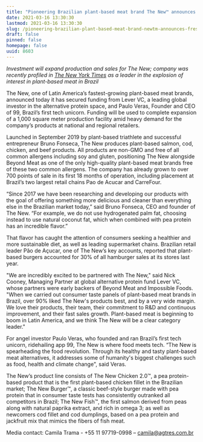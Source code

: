 ```yaml
---
title: "Pioneering Brazilian plant-based meat brand The New™ announces fresh backing from Lever VC and Paulo Veras, founder of Brazil’s first tech unicorn"
date: 2021-03-16 13:30:30
lastmod: 2021-03-16 13:30:30
slug: /pioneering-brazilian-plant-based-meat-brand-newtm-announces-fresh-backing-lever-vc-and
draft: false
pinned: false
homepage: false
uuid: 8603
---
```

<p><em>Investment will expand production </em><em>and sales </em><em>for The New</em><em>; company was </em><em>recently profiled in </em><a href="https://www.nytimes.com/2020/12/26/world/americas/brazil-vegetarian.html"><em>The New York Times</em></a><em> as a leader in </em><em>the explosion of interest in plant-based meat in </em><em>Brazil</em></p>
<p>The New, one of Latin America’s fastest-growing plant-based meat brands, announced today it has secured funding from Lever VC, a leading global investor in the alternative protein space, and Paulo Veras, Founder and CEO of 99, Brazil’s first tech unicorn. Funding will be used to complete expansion of a 1,000 square meter production facility amid heavy demand for the company’s products at national and regional retailers.</p>
<p>Launched in September 2019 by plant-based triathlete and successful entrepreneur Bruno Fonseca, The New produces plant-based salmon, cod, chicken, and beef products. All products are non-GMO and free of all common allergens including soy and gluten, positioning The New alongside Beyond Meat as one of the only high-quality plant-based meat brands free of these two common allergens. The company has already grown to over 700 points of sale in its first 18 months of operation, including placement at Brazil’s two largest retail chains Pao de Acucar and CarreFour.</p>
<p>“Since 2017 we have been researching and developing our products with the goal of offering something more delicious and cleaner than everything else in the Brazilian market today,” said Bruno Fonseca, CEO and founder of The New. “For example, we do not use hydrogenated palm fat, choosing instead to use natural coconut fat, which when combined with pea protein has an incredible flavor.”</p>
<p>That flavor has caught the attention of consumers seeking a healthier and more sustainable diet, as well as leading supermarket chains. Brazilian retail leader Pão de Açucar, one of The New’s key accounts, reported that plant-based burgers accounted for 30% of all hamburger sales at its stores last year.</p>
<p>"We are incredibly excited to be partnered with The New," said Nick Cooney, Managing Partner at global alternative protein fund Lever VC, whose partners were early backers of Beyond Meat and Impossible Foods. "When we carried out consumer taste panels of plant-based meat brands in Brazil, over 90% liked The New's products best, and by a very wide margin. We love their products, their team, their commitment to R&D and continuous improvement, and their fast sales growth. Plant-based meat is beginning to boom in Latin America, and we think The New will be a clear category leader."</p>
<p>For angel investor Paulo Veras, who founded and ran Brazil’s first tech unicorn, ridehailing app 99, The New is where food meets tech. “The New is spearheading the food revolution. Through its healthy and tasty plant-based meat alternatives, it addresses some of humanity's biggest challenges such as food, health and climate change", said Veras.</p>
<p>The New’s product line consists of The New Chicken 2.0™, a pea protein-based product that is the first plant-based chicken fillet in the Brazilian market; The New Burger™, a classic beef-style burger made with pea protein that in consumer taste tests has consistently outranked all competitors in Brazil; The New Fish™, the first salmon derived from peas along with natural paprika extract, and rich in omega 3; as well as newcomers cod fillet and cod dumplings, based on a pea protein and jackfruit mix that mimics the fibers of fish meat.</p>
<p>Media contact: Camila Trama - +55 11 97719-0998 – <a href="mailto:camila@agtres.com.br">camila@agtres.com.br</a></p>
